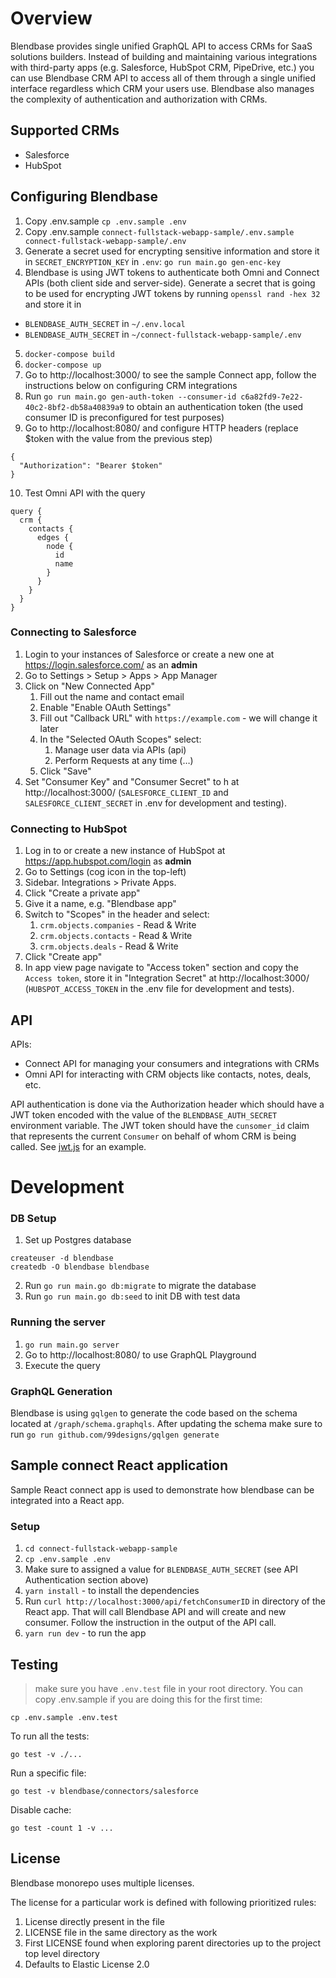 # Overview

Blendbase provides single unified GraphQL API to access CRMs for SaaS solutions builders.
Instead of building and maintaining various integrations with third-party apps (e.g. Salesforce, HubSpot CRM, PipeDrive, etc.) you can use Blendbase CRM API to access all of them through a single unified interface regardless which CRM your users use. Blendbase also manages the complexity of authentication and authorization with CRMs.

## Supported CRMs

- Salesforce
- HubSpot

## Configuring Blendbase

1. Copy .env.sample `cp .env.sample .env`
2. Copy .env.sample `connect-fullstack-webapp-sample/.env.sample connect-fullstack-webapp-sample/.env`
3. Generate a secret used for encrypting sensitive information and store it in `SECRET_ENCRYPTION_KEY` in `.env`: `go run main.go gen-enc-key`
4. Blendbase is using JWT tokens to authenticate both Omni and Connect APIs (both client side and server-side). Generate a secret that is going to be used for encrypting JWT tokens by running `openssl rand -hex 32` and store it in

- `BLENDBASE_AUTH_SECRET` in `~/.env.local`
- `BLENDBASE_AUTH_SECRET` in `~/connect-fullstack-webapp-sample/.env`

5. `docker-compose build`
6. `docker-compose up`
7. Go to http://localhost:3000/ to see the sample Connect app, follow the instructions below on configuring CRM integrations
8. Run `go run main.go gen-auth-token --consumer-id c6a82fd9-7e22-40c2-8bf2-db58a40839a9` to obtain an authentication token (the used consumer ID is preconfigured for test purposes)
9. Go to http://localhost:8080/ and configure HTTP headers (replace $token with the value from the previous step)

```
{
  "Authorization": "Bearer $token"
}
```

10. Test Omni API with the query

```
query {
  crm {
    contacts {
      edges {
        node {
          id
          name
        }
      }
    }
  }
}
```

### Connecting to Salesforce

1. Login to your instances of Salesforce or create a new one at https://login.salesforce.com/ as an **admin**
2. Go to Settings > Setup > Apps > App Manager
3. Click on "New Connected App"
   1. Fill out the name and contact email
   2. Enable "Enable OAuth Settings"
   3. Fill out "Callback URL" with `https://example.com` - we will change it later
   4. In the "Selected OAuth Scopes" select:
      1. Manage user data via APIs (api)
      2. Perform Requests at any time (…)
   5. Click "Save"
4. Set "Consumer Key" and "Consumer Secret" to h at http://localhost:3000/ (`SALESFORCE_CLIENT_ID` and `SALESFORCE_CLIENT_SECRET` in .env for development and testing).

### Connecting to HubSpot

1. Log in to or create a new instance of HubSpot at https://app.hubspot.com/login as **admin**
2. Go to Settings (cog icon in the top-left)
3. Sidebar. Integrations > Private Apps.
4. Click "Create a private app"
5. Give it a name, e.g. "Blendbase app"
6. Switch to "Scopes" in the header and select:
   1. `crm.objects.companies` - Read & Write
   2. `crm.objects.contacts` - Read & Write
   3. `crm.objects.deals` - Read & Write
7. Click "Create app"
8. In app view page navigate to "Access token" section and copy the `Access token`, store it in "Integration Secret" at http://localhost:3000/ (`HUBSPOT_ACCESS_TOKEN` in the .env file for development and tests).

## API

APIs:

- Connect API for managing your consumers and integrations with CRMs
- Omni API for interacting with CRM objects like contacts, notes, deals, etc.

API authentication is done via the Authorization header which should have a JWT token encoded with the value of the `BLENDBASE_AUTH_SECRET` environment variable. The JWT token should have the `cunsomer_id` claim that represents the current `Consumer` on behalf of whom CRM is being called. See [jwt.js](connect-fullstack-webapp-sample/utils/jwt.js) for an example.

# Development

### DB Setup

1. Set up Postgres database

```
createuser -d blendbase
createdb -O blendbase blendbase
```

2. Run `go run main.go db:migrate` to migrate the database
3. Run `go run main.go db:seed` to init DB with test data

### Running the server

1. `go run main.go server`
2. Go to http://localhost:8080/ to use GraphQL Playground
3. Execute the query

### GraphQL Generation

Blendbase is using `gqlgen` to generate the code based on the schema located at `/graph/schema.graphqls`.
After updating the schema make sure to run `go run github.com/99designs/gqlgen generate`

## Sample connect React application

Sample React connect app is used to demonstrate how blendbase can be integrated into a React app.

### Setup

1. `cd connect-fullstack-webapp-sample`
2. `cp .env.sample .env`
3. Make sure to assigned a value for `BLENDBASE_AUTH_SECRET` (see API Authentication section above)
4. `yarn install` - to install the dependencies
5. Run `curl http://localhost:3000/api/fetchConsumerID` in directory of the React app. That will call Blendbase API and will create and new consumer. Follow the instruction in the output of the API call.
6. `yarn run dev` - to run the app

## Testing

> make sure you have `.env.test` file in your root directory. You can copy .env.sample if you are doing this for the first time:

```shell
cp .env.sample .env.test
```

To run all the tests:

```shell
go test -v ./...
```

Run a specific file:

```shell
go test -v blendbase/connectors/salesforce
```

Disable cache:

```shell
go test -count 1 -v ...
```

## License

Blendbase monorepo uses multiple licenses.

The license for a particular work is defined with following prioritized rules:

1. License directly present in the file
2. LICENSE file in the same directory as the work
3. First LICENSE found when exploring parent directories up to the project top level directory
4. Defaults to Elastic License 2.0
